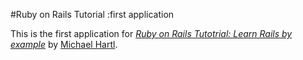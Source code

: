 #Ruby on Rails Tutorial :first application

This is the first application for 
[*Ruby on Rails Tutotrial: Learn Rails by example*](http://railstutorial.org/)
by [Michael Hartl](http://michaelhartl.com/).

